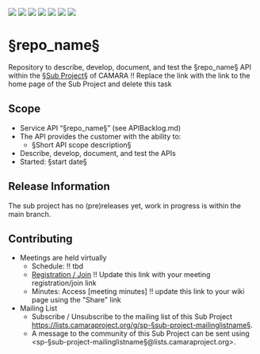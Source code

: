 <a href="https://github.com/camaraproject/§repo_name§/commits/" title="Last Commit"><img src="https://img.shields.io/github/last-commit/camaraproject/§repo_name§?style=plastic"></a>
<a href="https://github.com/camaraproject/§repo_name§/issues" title="Open Issues"><img src="https://img.shields.io/github/issues/camaraproject/§repo_name§?style=plastic"></a>
<a href="https://github.com/camaraproject/§repo_name§/pulls" title="Open Pull Requests"><img src="https://img.shields.io/github/issues-pr/camaraproject/§repo_name§?style=plastic"></a>
<a href="https://github.com/camaraproject/§repo_name§/graphs/contributors" title="Contributors"><img src="https://img.shields.io/github/contributors/camaraproject/§repo_name§?style=plastic"></a>
<a href="https://github.com/camaraproject/§repo_name§" title="Repo Size"><img src="https://img.shields.io/github/repo-size/camaraproject/§repo_name§?style=plastic"></a>
<a href="https://github.com/camaraproject/§repo_name§/blob/main/LICENSE" title="License"><img src="https://img.shields.io/badge/License-Apache%202.0-green.svg?style=plastic"></a>
<a href="https://github.com/camaraproject/§repo_name§/releases/latest" title="Latest Release"><img src="https://img.shields.io/github/release/camaraproject/§repo_name§?style=plastic"></a>

# §repo_name§
Repository to describe, develop, document, and test the §repo_name§ API within the [§Sub Project§](https://wiki.camaraproject.org/display/CAM/Sub+Projects) of CAMARA
!! Replace the link with the link to the home page of the Sub Project and delete this task
<!-- Alternative if the first repository of a new API Sub Project and/or it contains multiple APIs
"Repository to describe, develop, document, and test the APIs of the $Sub Project$ Sub Project" -->
<!-- Alternative if the repository will be used for a working group - in this case further points, e.g. the scope, of this template need to be adapted
"Repository for xxx of the $Working Group$ Working Group" -->

## Scope

* Service API “§repo_name§” (see APIBacklog.md) <!-- Alternative for multiple APIs: "Service APIs for "§repo_name§” -->
* The API provides the customer with the ability to:  
  * §Short API scope description§
* Describe, develop, document, and test the APIs
* Started: §start date§

## Release Information

The sub project has no (pre)releases yet, work in progress is within the main branch.

## Contributing
* Meetings are held virtually <!-- for new API families request a meeting link from the LF admin team or replace the information with the existing meeting information (of the API family) -->
    * Schedule: !! tbd
    * [Registration / Join](https://wiki.camaraproject.org/x/TQAG) !! Update this link with your meeting registration/join link
    * Minutes: Access [meeting minutes] !! update this link to your wiki page using the "Share" link
* Mailing List
    <!-- Note: the $sub-project-mailinglistname$ is either already existing or will be created by the CAMARA Admin Team  -->
    * Subscribe / Unsubscribe to the mailing list of this Sub Project <https://lists.camaraproject.org/g/sp-§sub-project-mailinglistname§>.
    * A message to the community of this Sub Project can be sent using <sp-§sub-project-mailinglistname§@lists.camaraproject.org>.
